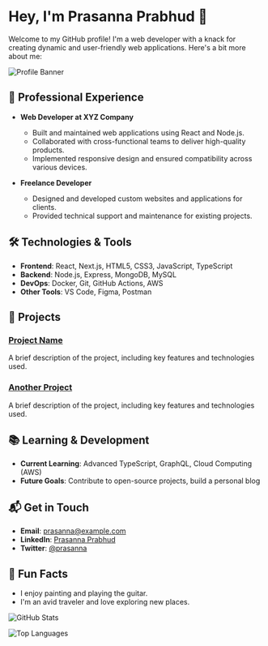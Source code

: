 # Hey, I'm Prasanna Prabhud 👋

Welcome to my GitHub profile! I'm a web developer with a knack for creating dynamic and user-friendly web applications. Here's a bit more about me:

![Profile Banner](https://example.com/banner.jpg)

## 💼 Professional Experience

- **Web Developer at XYZ Company**
  - Built and maintained web applications using React and Node.js.
  - Collaborated with cross-functional teams to deliver high-quality products.
  - Implemented responsive design and ensured compatibility across various devices.

- **Freelance Developer**
  - Designed and developed custom websites and applications for clients.
  - Provided technical support and maintenance for existing projects.

## 🛠️ Technologies & Tools

- **Frontend**: React, Next.js, HTML5, CSS3, JavaScript, TypeScript
- **Backend**: Node.js, Express, MongoDB, MySQL
- **DevOps**: Docker, Git, GitHub Actions, AWS
- **Other Tools**: VS Code, Figma, Postman

## 🌟 Projects

### [Project Name](https://github.com/prasannaprabhud/project-name)

A brief description of the project, including key features and technologies used.

### [Another Project](https://github.com/prasannaprabhud/another-project)

A brief description of the project, including key features and technologies used.

## 📚 Learning & Development

- **Current Learning**: Advanced TypeScript, GraphQL, Cloud Computing (AWS)
- **Future Goals**: Contribute to open-source projects, build a personal blog

## 📬 Get in Touch

- **Email**: prasanna@example.com
- **LinkedIn**: [Prasanna Prabhud](https://www.linkedin.com/in/prasanna-prabhud/)
- **Twitter**: [@prasanna](https://twitter.com/prasanna)

## 🎉 Fun Facts

- I enjoy painting and playing the guitar.
- I'm an avid traveler and love exploring new places.

![GitHub Stats](https://github-readme-stats.vercel.app/api?username=prasannaprabhud&show_icons=true&theme=radical)

![Top Languages](https://github-readme-stats.vercel.app/api/top-langs/?username=prasannaprabhud&layout=compact&theme=radical)